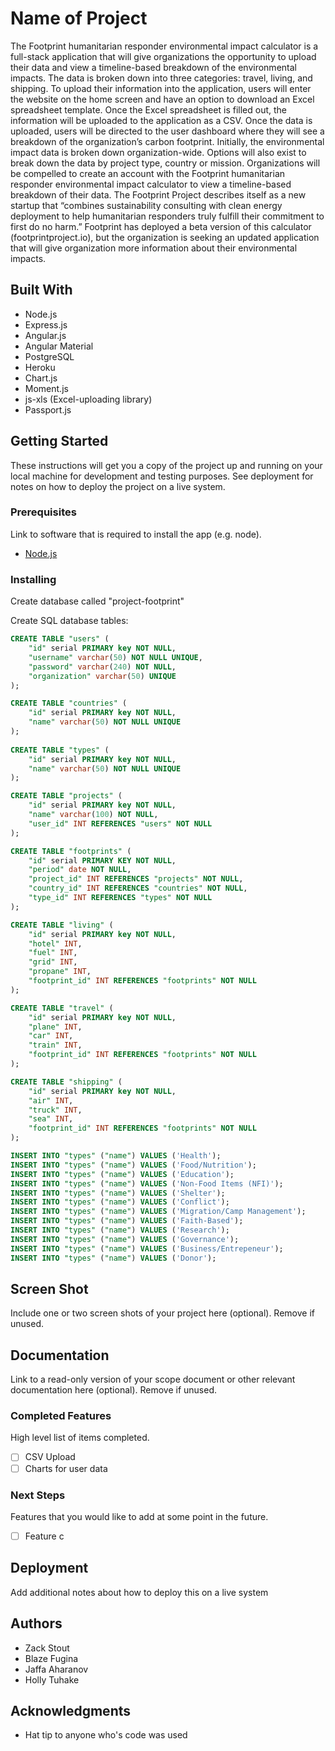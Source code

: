 # Name of Project

The Footprint humanitarian responder environmental impact calculator is a full-stack application that will give organizations the opportunity to upload their data and view a timeline-based breakdown of the environmental impacts.
The data is broken down into three categories: travel, living, and shipping. To upload their information into the application, users will enter the website on the home screen and have an option to download an Excel spreadsheet template. Once the Excel spreadsheet is filled out, the information will be uploaded to the application as a CSV.
Once the data is uploaded, users will be directed to the user dashboard where they will see a breakdown of the organization’s carbon footprint. Initially, the environmental impact data is broken down organization-wide. Options will also exist to break down the data by project type, country or mission. Organizations will be compelled to create an account with the Footprint humanitarian responder environmental impact calculator to view a timeline-based breakdown of their data.
The Footprint Project describes itself as a new startup that “combines sustainability consulting with clean energy deployment to help humanitarian responders truly fulfill their commitment to first do no harm.” Footprint has deployed a beta version of this calculator (footprintproject.io), but the organization is seeking an updated application that will give organization more information about their environmental impacts.


## Built With

* Node.js
* Express.js
* Angular.js
* Angular Material
* PostgreSQL
* Heroku
* Chart.js
* Moment.js
* js-xls (Excel-uploading library)
* Passport.js

## Getting Started

These instructions will get you a copy of the project up and running on your local machine for development and testing purposes. See deployment for notes on how to deploy the project on a live system.

### Prerequisites

Link to software that is required to install the app (e.g. node).

- [Node.js](https://nodejs.org/en/)

### Installing

Create database called "project-footprint"

Create SQL database tables:
```sql
CREATE TABLE "users" (
    "id" serial PRIMARY key NOT NULL,
    "username" varchar(50) NOT NULL UNIQUE,
    "password" varchar(240) NOT NULL,
    "organization" varchar(50) UNIQUE
);

CREATE TABLE "countries" (
    "id" serial PRIMARY key NOT NULL,
    "name" varchar(50) NOT NULL UNIQUE
);
    
CREATE TABLE "types" (
    "id" serial PRIMARY key NOT NULL,
    "name" varchar(50) NOT NULL UNIQUE
);

CREATE TABLE "projects" (
    "id" serial PRIMARY key NOT NULL,
    "name" varchar(100) NOT NULL,
    "user_id" INT REFERENCES "users" NOT NULL
);  

CREATE TABLE "footprints" (
    "id" serial PRIMARY KEY NOT NULL,
    "period" date NOT NULL,
    "project_id" INT REFERENCES "projects" NOT NULL,
    "country_id" INT REFERENCES "countries" NOT NULL,
    "type_id" INT REFERENCES "types" NOT NULL
); 

CREATE TABLE "living" (
    "id" serial PRIMARY key NOT NULL,
    "hotel" INT,
    "fuel" INT,
    "grid" INT,
    "propane" INT,
    "footprint_id" INT REFERENCES "footprints" NOT NULL
);

CREATE TABLE "travel" (
    "id" serial PRIMARY key NOT NULL,
    "plane" INT,
    "car" INT,
    "train" INT,
    "footprint_id" INT REFERENCES "footprints" NOT NULL
);

CREATE TABLE "shipping" (
    "id" serial PRIMARY key NOT NULL,
    "air" INT,
    "truck" INT,
    "sea" INT,
    "footprint_id" INT REFERENCES "footprints" NOT NULL
); 

INSERT INTO "types" ("name") VALUES ('Health');
INSERT INTO "types" ("name") VALUES ('Food/Nutrition');
INSERT INTO "types" ("name") VALUES ('Education');
INSERT INTO "types" ("name") VALUES ('Non-Food Items (NFI)');
INSERT INTO "types" ("name") VALUES ('Shelter');
INSERT INTO "types" ("name") VALUES ('Conflict');
INSERT INTO "types" ("name") VALUES ('Migration/Camp Management');
INSERT INTO "types" ("name") VALUES ('Faith-Based');
INSERT INTO "types" ("name") VALUES ('Research');
INSERT INTO "types" ("name") VALUES ('Governance');
INSERT INTO "types" ("name") VALUES ('Business/Entrepeneur');
INSERT INTO "types" ("name") VALUES ('Donor');


```

## Screen Shot

Include one or two screen shots of your project here (optional). Remove if unused.

## Documentation

Link to a read-only version of your scope document or other relevant documentation here (optional). Remove if unused.

### Completed Features

High level list of items completed.

- [ ] CSV Upload
- [ ] Charts for user data

### Next Steps

Features that you would like to add at some point in the future.

- [ ] Feature c

## Deployment

Add additional notes about how to deploy this on a live system

## Authors

* Zack Stout
* Blaze Fugina
* Jaffa Aharanov
* Holly Tuhake


## Acknowledgments

* Hat tip to anyone who's code was used
